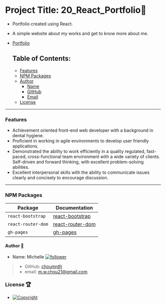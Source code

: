 # Project Title: 20_React_Portfolio:raised_hands:
- Portfolio created using React. 
- A simple website about my works and get to know more about me. 
- [Portfolio](https://choumrdh.github.io/20_React_Portfolio/)

  ## Table of Contents:
  - [Features](#Features)
  - [NPM Packages](#npm-packages)
  - [Author](#author-bust_in_silhouette)
    - [Name](#author-bust_in_silhouette)
    - [GitHub](#author-bust_in_silhouette)
    - [Email](#author-bust_in_silhouette)
  - [License](#license-trophy)

---
  ### Features
- Achievement oriented front-end web developer with a background in dental hygiene.
- Proficient in working in agile environments to develop user friendly applications.
- Demonstrated the ability to work efficiently in a quality regulated, fast-paced, cross-functional team environment with a wide variety of clients. Self-driven and forward thinking, with excellent problem-solving abilities.
- Excellent interpersonal skills with the ability to communicate issues clearly and concisely to encourage discussion.
--- 
 ### NPM Packages
| Package | Documentation |
| ----------- | ----------- |
| `react-bootstrap` | [react-bootstrap](https://www.npmjs.com/package/react-bootstrap) |
| `react-router-dom` | [react-router-dom](https://www.npmjs.com/package/react-router-dom) |
| `gh-pages` | [gh-pages](https://www.npmjs.com/package/gh-pages) |


  
  #### 	Author :bust_in_silhouette:
   - Name: Michelle [![follower](https://img.shields.io/github/followers/choumrdh?label=follower&style=social)](https://github.com/choumrdh?tab=followers)
  
  > - GitHub: [choumrdh](https://github.com/choumrdh)
  > - email: m.w.chou21@gmail.com
  
 ### License :trophy:
   - [![Copyright](https://img.shields.io/badge/Copyright-Michelle-blue)](https://github.com/choumrdh)